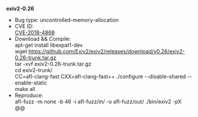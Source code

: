 **exiv2-0.26**
* Bug type: uncontrolled-memory-allocation    
* CVE ID:    
[CVE-2018-4868](https://cve.mitre.org/cgi-bin/cvename.cgi?name=CVE-2018-4868)
* Download && Compile:   
apt-get install libexpat1-dev    
wget https://github.com/Exiv2/exiv2/releases/download/v0.26/exiv2-0.26-trunk.tar.gz    
tar -xvf exiv2-0.26-trunk.tar.gz     
cd exiv2-trunk/    
CC=afl-clang-fast CXX=afl-clang-fast++ ./configure --disable-shared --enable-static    
make all
* Reproduce:      
afl-fuzz -m none -b 46 -i afl-fuzz/in/ -o afl-fuzz/out/ ./bin/exiv2 -pX @@   
